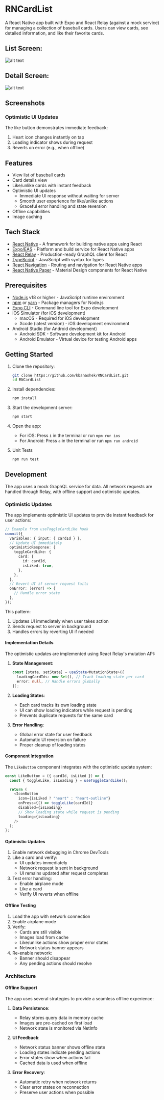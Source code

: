 # RNCardList

A React Native app built with Expo and React Relay (against a mock service) for managing a collection of baseball cards. Users can view cards, see detailed information, and like their favorite cards.

## List Screen:

![alt text](image.png)

## Detail Screen:

![alt text](image-1.png)

## Screenshots

### Optimistic UI Updates

The like button demonstrates immediate feedback:

1. Heart icon changes instantly on tap
2. Loading indicator shows during request
3. Reverts on error (e.g., when offline)

## Features

- View list of baseball cards
- Card details view
- Like/unlike cards with instant feedback
- Optimistic UI updates
  - Immediate UI response without waiting for server
  - Smooth user experience for like/unlike actions
  - Graceful error handling and state reversion
- Offline capabilities
- Image caching

## Tech Stack

- [React Native](https://reactnative.dev) - A framework for building native apps using React
- [Expo/EAS](https://expo.dev) - Platform and build service for React Native apps
- [React Relay](https://relay.dev) - Production-ready GraphQL client for React
- [TypeScript](https://www.typescriptlang.org) - JavaScript with syntax for types
- [React Navigation](https://reactnavigation.org) - Routing and navigation for React Native apps
- [React Native Paper](https://callstack.github.io/react-native-paper) - Material Design components for React Native

## Prerequisites

- [Node.js](https://nodejs.org) v18 or higher - JavaScript runtime environment
- [npm](https://www.npmjs.com) or [yarn](https://yarnpkg.com) - Package managers for Node.js
- [Expo CLI](https://docs.expo.dev/get-started/installation) - Command line tool for Expo development
- iOS Simulator (for iOS development)
  - macOS - Required for iOS development
  - Xcode (latest version) - iOS development environment
- Android Studio (for Android development)
  - Android SDK - Software development kit for Android
  - Android Emulator - Virtual device for testing Android apps

## Getting Started

1. Clone the repository:

   ```bash
   git clone https://github.com/kbanashek/RNCardList.git
   cd RNCardList
   ```

2. Install dependencies:

   ```bash
   npm install
   ```

3. Start the development server:

   ```bash
   npm start
   ```

4. Open the app:

   - For iOS: Press `i` in the terminal or run `npm run ios`
   - For Android: Press `a` in the terminal or run `npm run android`

5. Unit Tests

   ```bash
   npm run test
   ```

## Development

The app uses a mock GraphQL service for data. All network requests are handled through Relay, with offline support and optimistic updates.

### Optimistic Updates

The app implements optimistic UI updates to provide instant feedback for user actions:

```typescript
// Example from useToggleCardLike hook
commit({
  variables: { input: { cardId } },
  // Update UI immediately
  optimisticResponse: {
    toggleCardLike: {
      card: {
        id: cardId,
        isLiked: true,
      },
    },
  },
  // Revert UI if server request fails
  onError: (error) => {
    // Handle error state
  },
});
```

This pattern:

1. Updates UI immediately when user takes action
2. Sends request to server in background
3. Handles errors by reverting UI if needed

#### Implementation Details

The optimistic updates are implemented using React Relay's mutation API:

1. **State Management**:

   ```typescript
   const [state, setState] = useState<MutationState>({
     loadingCardIds: new Set(), // Track loading state per card
     error: null, // Handle errors globally
   });
   ```

2. **Loading States**:

   - Each card tracks its own loading state
   - UI can show loading indicators while request is pending
   - Prevents duplicate requests for the same card

3. **Error Handling**:
   - Global error state for user feedback
   - Automatic UI reversion on failure
   - Proper cleanup of loading states

#### Component Integration

The `LikeButton` component integrates with the optimistic update system:

```typescript
const LikeButton = ({ cardId, isLiked }) => {
  const { toggleLike, isLoading } = useToggleCardLike();

  return (
    <IconButton
      icon={isLiked ? "heart" : "heart-outline"}
      onPress={() => toggleLike(cardId)}
      disabled={isLoading}
      // Show loading state while request is pending
      loading={isLoading}
    />
  );
};
```

#### Optimistic Updates

1. Enable network debugging in Chrome DevTools
2. Like a card and verify:
   - UI updates immediately
   - Network request is sent in background
   - UI remains updated after request completes
3. Test error handling:
   - Enable airplane mode
   - Like a card
   - Verify UI reverts when offline

#### Offline Testing

1. Load the app with network connection
2. Enable airplane mode
3. Verify:
   - Cards are still visible
   - Images load from cache
   - Like/unlike actions show proper error states
   - Network status banner appears
4. Re-enable network:
   - Banner should disappear
   - Any pending actions should resolve

### Architecture

#### Offline Support

The app uses several strategies to provide a seamless offline experience:

1. **Data Persistence**:

   - Relay stores query data in memory cache
   - Images are pre-cached on first load
   - Network state is monitored via NetInfo

2. **UI Feedback**:

   - Network status banner shows offline state
   - Loading states indicate pending actions
   - Error states show when actions fail
   - Cached data is used when offline

3. **Error Recovery**:
   - Automatic retry when network returns
   - Clear error states on reconnection
   - Preserve user actions when possible
